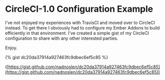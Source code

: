 # CircleCI-1.0 Configuration Example

I've not enjoyed my experiences with TravisCI and moved over to CircleCI
instead.  To get there I obviously had to configure my Ember Addons to build
efficiently in that environment.  I've created a simple gist of my CircleCI
configuration to share with any other interested parties.

Enjoy.

{% gist dc20da37914a927463fc9dbec6ef5c85 %}

([https://gist.github.com/nadnoslen/dc20da37914a927463fc9dbec6ef5c85](https://gist.github.com/nadnoslen/dc20da37914a927463fc9dbec6ef5c85))
